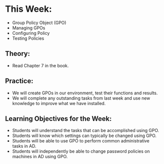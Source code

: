# This Week:
- Group Policy Object (GPO)
- Managing GPOs
- Configuring Policy
- Testing Policies

## Theory:
- Read Chapter 7 in the book.

## Practice:
- We will create GPOs in our environment, test their functions and results.
- We will complete any outstanding tasks from last week and use new knowledge to improve what we have installed.

## Learning Objectives for the Week:
- Students will understand the tasks that can be accomplished using GPO.
- Students will know which settings can typically be changed using GPO.
- Students will be able to use GPO to perform common administrative tasks in AD.
- Students will independently be able to change password policies on machines in AD using GPO.